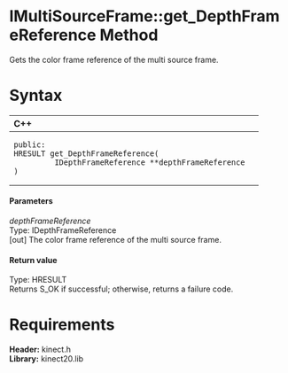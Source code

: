 IMultiSourceFrame::get\_DepthFrameReference Method  
==================================================  

Gets the color frame reference of the multi source frame. <span id="syntaxSection"></span>

Syntax  
======  

<table>
<colgroup>
<col width="100%" />
</colgroup>
<thead>
<tr class="header">
<th align="left">C++</th>
</tr>
</thead>
<tbody>
<tr class="odd">
<td align="left"><pre><code>public:  
HRESULT get_DepthFrameReference(  
         IDepthFrameReference **depthFrameReference  
)</code></pre></td>
</tr>
</tbody>
</table>

<span id="ID4EG"></span>
#### Parameters  

*depthFrameReference*    
Type: IDepthFrameReference  
[out] The color frame reference of the multi source frame.  

<span id="ID4EP"></span>
#### Return value  

Type: HRESULT  
Returns S\_OK if successful; otherwise, returns a failure code.  

<span id="requirements"></span>

Requirements  
============  

**Header:** kinect.h  
**Library:** kinect20.lib  



<!--Please do not edit the data in the comment block below.-->
<!--
TOCTitle : get_DepthFrameReference Method
RLTitle : IMultiSourceFrame::get_DepthFrameReference Method
KeywordK : get_DepthFrameReference method
KeywordK : IMultiSourceFrame::get_DepthFrameReference method
KeywordF : IMultiSourceFrame::get_DepthFrameReference
KeywordF : get_DepthFrameReference
KeywordF : Microsoft.Kinect.kinect.IMultiSourceFrame.get_DepthFrameReference(IDepthFrameReference@)
KeywordA : M:Microsoft.Kinect.kinect.IMultiSourceFrame.get_DepthFrameReference(IDepthFrameReference@)
AssetID : M:Microsoft.Kinect.kinect.IMultiSourceFrame.get_DepthFrameReference(IDepthFrameReference@)
Locale : en-us
CommunityContent : 1
APIType : Managed
APILocation : 
APIName : Microsoft.Kinect.kinect.IMultiSourceFrame::get_DepthFrameReference
TargetOS : Windows
TopicType : kbSyntax
DevLang : C++
DocSet : K4Wv2
ProjType : K4Wv2Proj
Technology : Kinect for Windows
Product : Kinect for Windows SDK v2
productversion : 20
-->
